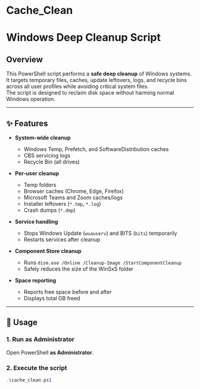 # Cache_Clean
# Windows Deep Cleanup Script

## Overview
This PowerShell script performs a **safe deep cleanup** of Windows systems.  
It targets temporary files, caches, update leftovers, logs, and recycle bins across all user profiles while avoiding critical system files.  
The script is designed to reclaim disk space without harming normal Windows operation.

---

## ✨ Features
- **System-wide cleanup**
  - Windows Temp, Prefetch, and SoftwareDistribution caches  
  - CBS servicing logs  
  - Recycle Bin (all drives)

- **Per-user cleanup**
  - Temp folders  
  - Browser caches (Chrome, Edge, Firefox)  
  - Microsoft Teams and Zoom caches/logs  
  - Installer leftovers (`*.tmp`, `*.log`)  
  - Crash dumps (`*.dmp`)

- **Service handling**
  - Stops Windows Update (`wuauserv`) and BITS (`bits`) temporarily  
  - Restarts services after cleanup  

- **Component Store cleanup**
  - Runs `dism.exe /Online /Cleanup-Image /StartComponentCleanup`  
  - Safely reduces the size of the WinSxS folder  

- **Space reporting**
  - Reports free space before and after  
  - Displays total GB freed  

---

## 🚀 Usage

### 1. Run as Administrator
Open PowerShell **as Administrator**.

### 2. Execute the script
```powershell
.\cache_clean.ps1
